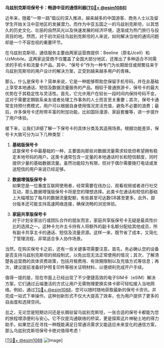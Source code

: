 **乌兹别克斯坦保号卡：畅游中亚的通信利器[[TG💪+ @esim1088](https://t.me/s/esim1088)]**

近年来，随着“一带一路”倡议的深入推进，越来越多的中国游客、商务人士以及留学生开始关注中亚地区的发展潜力。而作为中亚五国之一的乌兹别克斯坦，以其悠久的历史文化、壮丽的自然风光以及快速发展的经济环境，逐渐成为热门旅行与投资目的地。然而，对于初次前往乌兹别克斯坦的人来说，如何解决当地的通讯问题却是一个不容忽视的重要环节。

在乌兹别克斯坦，通信服务主要由两家运营商提供：Beeline（原名Ucell）和UzMobile。这两家运营商不仅覆盖了全国大部分地区，还推出了多种适合不同需求的手机卡和流量卡产品。其中，“保号卡”作为一种专门为长期居住或频繁往来于乌兹别克斯坦的用户设计的解决方案，正受到越来越多用户的青睐。

那么，什么是保号卡？简单来说，它是一种能够帮助您保留手机号码，并在此基础上享受本地通话、短信及数据流量服务的产品。相较于普通旅游卡，保号卡的最大优势在于其稳定性与灵活性。首先，它允许用户在较长一段时间内保持号码不变，这对于需要定期联系亲友或者处理工作事务的人士而言至关重要；其次，保号卡通常支持预付费模式，用户可以根据自身使用情况灵活充值，避免不必要的浪费；最后，许多保号卡还附带丰富的附加功能，比如国际漫游、家庭套餐等，进一步提升了用户体验。

接下来，让我们详细了解一下保号卡的具体分类及其适用场景。根据功能差异，保号卡大致可分为以下几种类型：

1. **基础版保号卡**  
   这是保号卡中最基础的一种，主要面向那些对数据流量需求较低但希望拥有稳定本地号码的用户。这类卡通常包含一定量的本地通话时长和短信额度，同时提供少量的基础数据流量。虽然功能较为有限，但对于偶尔需要拨打电话或发送短信的用户来说已经足够。

2. **数据增强版保号卡**  
   如果您是一位重度互联网使用者，经常需要在线办公、观看视频或者进行社交互动，那么数据增强版保号卡将是您的理想选择。此类卡在通话和短信的基础上大幅增加了每月的数据流量配额，有些甚至可达数GB甚至更多。此外，部分版本还可能支持高速网络连接，确保流畅的浏览体验。

3. **家庭共享版保号卡**  
   对于计划全家出行或团队合作的朋友而言，家庭共享版保号卡无疑是最具性价比的选择之一。这种卡允许主卡持有人将额外的副卡名额分配给其他成员，所有副卡共享主卡的通话、短信及流量资源。这样一来，既节省了成本，又简化了管理流程，非常适合多人协作场景。

当然，在购买保号卡之前，还有一些关键事项需要注意。首先，务必确认您的设备是否支持乌兹别克斯坦的频段制式，以免出现无法正常使用的情况；其次，了解清楚各运营商的具体资费政策，包括月租费用、有效期限制以及充值方式等信息；再次，建议提前准备好护照复印件等相关证明材料，以便顺利完成开户手续。

值得一提的是，现在市面上已经出现了不少便捷高效的电子SIM卡（eSIM）解决方案，它们通过云端激活的方式让用户无需物理更换实体卡即可轻松接入当地网络。例如，通过[TG💪+ @esim1088](https://t.me/s/esim1088)，您可以随时随地获取最新的保号卡资讯，并完成一站式下单操作。这种创新形式不仅大大提高了效率，也为用户提供了更多的自由度和选择空间。

总之，无论您是短期访问还是长期驻留乌兹别克斯坦，一张合适的保号卡都能为您的旅程增添便利与安心。它不仅是沟通联络的桥梁，更是探索这片神秘土地的得力助手。如果您正在寻找一种既能满足日常通讯需求又能适应未来变化的通信方案，那么乌兹别克斯坦保号卡绝对值得考虑！

[[TG💪+ @esim1088](https://t.me/s/esim1088) ![Image](https://i.postimg.cc/4NQfJmqS/Snipaste-2025-05-13-00-14-12.png)]